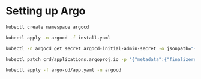 # Setting up Argo
```sh
kubectl create namespace argocd
```

```sh
kubectl apply -n argocd -f install.yaml
```

```sh
kubectl -n argocd get secret argocd-initial-admin-secret -o jsonpath="{.data.password}" | base64 -d | pbcopy
```

```sh
kubectl patch crd/applications.argoproj.io -p '{"metadata":{"finalizers":[]}}' --type=merge
```

```sh
kubectl apply -f argo-cd/app.yaml -n argocd
```
